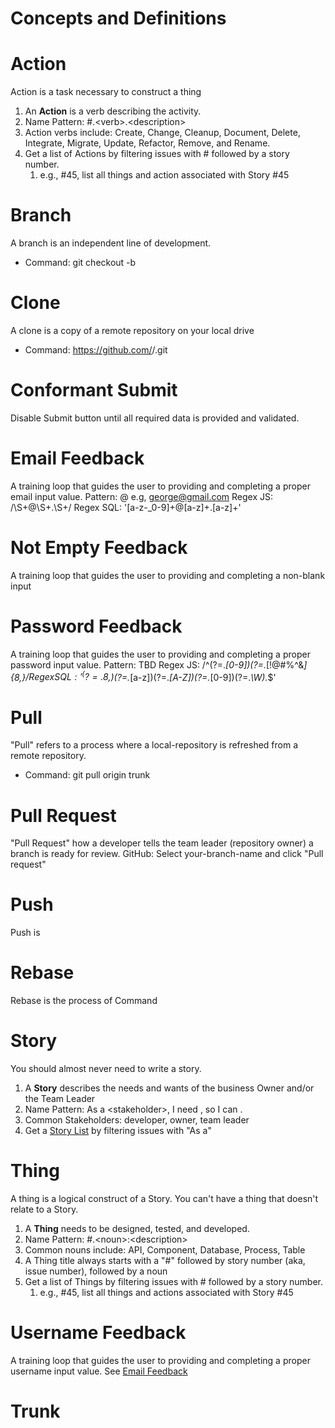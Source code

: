 # Concepts and Definitions

# Action
Action is a task necessary to construct a thing
1. An __Action__ is a verb describing the activity.
1. Name Pattern: #<story-number>.\<verb>.\<description>
1. Action verbs include: Create, Change, Cleanup, Document, Delete, Integrate, Migrate, Update, Refactor, Remove, and Rename.
1. Get a list of Actions by filtering issues with # followed by a story number.
    1. e.g., #45, list all things and action associated with Story #45

# Branch
A branch is an independent line of development.
* Command: git checkout -b <your-branch-name>

# Clone
A clone is a copy of a remote repository on your local drive
* Command: https://github.com/<repo-owner-name>/<repo-name>.git

# Conformant Submit
Disable Submit button until all required data is provided and validated.  

# Email Feedback
A training loop that guides the user to providing and completing a proper email input value.
Pattern: <name>@<domain> e.g, george@gmail.com
Regex JS: /\S+@\S+\.\S+/
Regex SQL: '[a-z\-_0-9]+@[a-z]+\.[a-z]+'


# Not Empty Feedback
A training loop that guides the user to providing and completing a non-blank input

# Password Feedback
A training loop that guides the user to providing and completing a proper password input value.
Pattern: TBD
Regex JS:  /^(?=.*[0-9])(?=.*[!@#$%^&*])[a-zA-Z0-9!@#$%^&*]{8,}$/
Regex SQL: '^(?=.{8,}$)(?=.*[a-z])(?=.*[A-Z])(?=.*[0-9])(?=.*\W).*$'


# Pull
"Pull" refers to a process where a local-repository is refreshed from a remote repository.
* Command: git pull origin trunk

# Pull Request
"Pull Request" how a developer tells the team leader (repository owner) a branch is ready for review.
GitHub: Select your-branch-name and click "Pull request"

# Push
Push is

# Rebase
Rebase is the process of
Command

# Story
You should almost never need to write a story.
1. A __Story__ describes the needs and wants of the business Owner and/or the Team Leader
1. Name Pattern: As a \<stakeholder>, I need <general-description>, so I can <reason>.
1. Common Stakeholders: developer, owner, team leader
1. Get a  [Story List](https://github.com/citizenlabsgr/adopt-a-drain/issues?q=As+a) by filtering issues with "As a"

# Thing
A thing is a logical construct of a Story. You can't have a thing that doesn't relate to a Story.
1. A __Thing__ needs to be designed, tested, and developed.
1. Name Pattern: #<story-number>.\<noun>:\<description>
1. Common nouns include: API, Component, Database, Process, Table
1. A Thing title always starts with a "#" followed by story number (aka, issue number), followed by a noun
1. Get a list of Things by filtering issues with # followed by a story number.
    1. e.g., #45, list all things and actions associated with Story #45

# Username Feedback
A training loop that guides the user to providing and completing a proper username input value. See [Email Feedback](#email-feedback)

# Trunk
